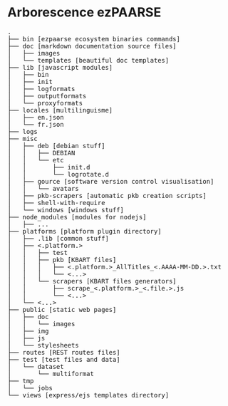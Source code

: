 # Arborescence ezPAARSE #


<pre>
.
├── bin [ezpaarse ecosystem binaries commands]
├── doc [markdown documentation source files]
│   ├── images
│   └── templates [beautiful doc templates]
├── lib [javascript modules]
│   ├── bin
│   ├── init
│   ├── logformats
│   ├── outputformats
│   └── proxyformats
├── locales [multilinguisme]
│   ├── en.json
│   └── fr.json
├── logs
├── misc 
│   ├── deb [debian stuff]
│   │   ├── DEBIAN
│   │   └── etc
│   │       ├── init.d
│   │       └── logrotate.d
│   ├── gource [software version control visualisation]
│   │   └── avatars
│   ├── pkb-scrapers [automatic pkb creation scripts]
│   ├── shell-with-require
│   └── windows [windows stuff]
├── node_modules [modules for nodejs]
│   ├── ...
├── platforms [platform plugin directory]
│   ├── .lib [common stuff]
│   ├── <.platform.>
│   │   ├── test
│   │   ├── pkb [KBART files]
│   │   │   ├── <.platform.>_AllTitles_<.AAAA-MM-DD.>.txt
│   │   │   └── <...>
│   │   └── scrapers [KBART files generators]
│   │       ├── scrape_<.platform.>_<.file.>.js
│   │       └── <...>
│   └── <...>
├── public [static web pages]
│   ├── doc
│   │   └── images
│   ├── img
│   ├── js
│   └── stylesheets
├── routes [REST routes files]
├── test [test files and data]
│   └── dataset
│       └── multiformat
├── tmp
│   └── jobs
└── views [express/ejs templates directory]
</pre>